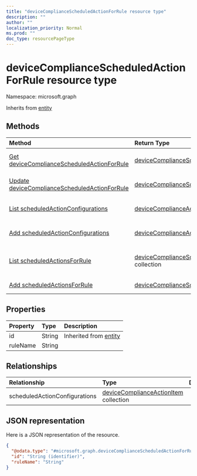```yaml
---
title: "deviceComplianceScheduledActionForRule resource type"
description: ""
author: ""
localization_priority: Normal
ms.prod: ""
doc_type: resourcePageType
---
```


# deviceComplianceScheduledActionForRule resource type


Namespace: microsoft.graph




Inherits from [entity](../resources/entity.md)

## Methods
|Method|Return Type|Description|
|:---|:---|:---|
|[Get deviceComplianceScheduledActionForRule](../api/devicecompliancescheduledactionforrule-get.md)|[deviceComplianceScheduledActionForRule](../resources/devicecompliancescheduledactionforrule.md)|Read properties and relationships of the [deviceComplianceScheduledActionForRule](../resources/devicecompliancescheduledactionforrule.md) object.|
|[Update deviceComplianceScheduledActionForRule](../api/devicecompliancescheduledactionforrule-update.md)|[deviceComplianceScheduledActionForRule](../resources/devicecompliancescheduledactionforrule.md)|Update the properties of a [deviceComplianceScheduledActionForRule](../resources/devicecompliancescheduledactionforrule.md) object.|
|[List scheduledActionConfigurations](../api/devicecompliancescheduledactionforrule-list-scheduledactionconfigurations.md)|[deviceComplianceActionItem](../resources/devicecomplianceactionitem.md) collection|Get the deviceComplianceActionItems from the scheduledActionConfigurations navigation property.|
|[Add scheduledActionConfigurations](../api/devicecompliancescheduledactionforrule-post-scheduledactionconfigurations.md)|[deviceComplianceActionItem](../resources/devicecomplianceactionitem.md)|Add scheduledActionConfigurations by posting to the scheduledActionConfigurations collection.|
|[List scheduledActionsForRule](../api/devicecompliancepolicy-list-scheduledactionsforrule.md)|[deviceComplianceScheduledActionForRule](../resources/devicecompliancescheduledactionforrule.md) collection|Get the deviceComplianceScheduledActionForRules from the scheduledActionsForRule navigation property.|
|[Add scheduledActionsForRule](../api/devicecompliancepolicy-post-scheduledactionsforrule.md)|[deviceComplianceScheduledActionForRule](../resources/devicecompliancescheduledactionforrule.md)|Add scheduledActionsForRule by posting to the scheduledActionsForRule collection.|

## Properties
|Property|Type|Description|
|:---|:---|:---|
|id|String| Inherited from [entity](../resources/entity.md)|
|ruleName|String||

## Relationships
|Relationship|Type|Description|
|:---|:---|:---|
|scheduledActionConfigurations|[deviceComplianceActionItem](../resources/devicecomplianceactionitem.md) collection||

## JSON representation
Here is a JSON representation of the resource.
<!-- {
  "blockType": "resource",
  "keyProperty": "id",
  "@odata.type": "microsoft.graph.deviceComplianceScheduledActionForRule",
  "baseType": "microsoft.graph.entity",
  "openType": false
}
-->
``` json
{
  "@odata.type": "#microsoft.graph.deviceComplianceScheduledActionForRule",
  "id": "String (identifier)",
  "ruleName": "String"
}
```

